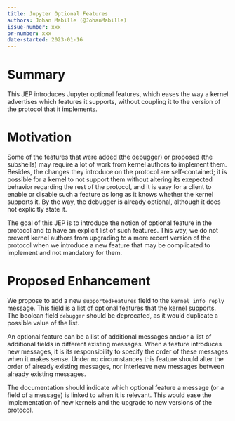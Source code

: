 ```yaml
---
title: Jupyter Optional Features
authors: Johan Mabille (@JohanMabille)
issue-number: xxx
pr-number: xxx
date-started: 2023-01-16
---
```


# Summary

This JEP introduces Jupyter optional features, which eases the way
a kernel advertises which features it supports, without coupling it
to the version of the protocol that it implements.

# Motivation

Some of the features that were added (the debugger) or proposed (the subshells)
may require a lot of work from kernel authors to implement them. Besides, the
changes they introduce on the protocol are self-contained; it is possible for a
kernel to not support them without altering its exepected behavior regarding the
rest of the protocol, and it is easy for a client to enable or disable such a
feature as long as it knows whether the kernel supports it. By the way, the
debugger is already optional, although it does not explicitly state it.

The goal of this JEP is to introduce the notion of optional feature in the protocol
and to have an explicit list of such features. This way, we do not prevent kernel
authors from upgrading to a more recent version of the protocol when we introduce
a new feature that may be complicated to implement and not mandatory for them.

# Proposed Enhancement

We propose to add a new `supportedFeatures` field to the `kernel_info_reply` message.
This field is a list of optional features that the kernel supports. The boolean field
`debugger` should be deprecated, as it would duplicate a possible value of the list.

An optional feature can be a list of additional messages and/or a list of additional
fields in different existing messages. When a feature introduces new messages, it is
its responsibility to specify the order of these messages when it makes sense. Under
no circumstances this feature should alter the order of already existing messages,
nor interleave new messages between already existing messages.

The documentation should indicate which optional feature a message (or a field of a
message) is linked to when it is relevant. This would ease the implementation of
new kernels and the upgrade to new versions of the protocol.
